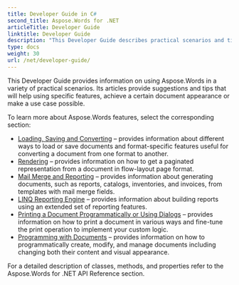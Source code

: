 ```yaml
---
title: Developer Guide in C#
second_title: Aspose.Words for .NET
articleTitle: Developer Guide
linktitle: Developer Guide
description: "This Developer Guide describes practical scenarios and tips to help you use specific Aspose.Words for .NET features, achieve a certain document appearance, or make a use case possible."
type: docs
weight: 30
url: /net/developer-guide/
---
```


This Developer Guide provides information on using Aspose.Words in a variety of practical scenarios. Its articles provide suggestions and tips that will help using specific features, achieve a certain document appearance or make a use case possible.

To learn more about Aspose.Words features, select the corresponding section:

- [Loading, Saving and Converting](https://docs.aspose.com/words/net/loading-saving-and-converting/) – provides information about different ways to load or save documents and format-specific features useful for converting a document from one format to another.
- [Rendering](https://docs.aspose.com/words/net/rendering/) – provides information on how to get a paginated representation from a document in flow-layout page format.
- [Mail Merge and Reporting](https://docs.aspose.com/words/net/mail-merge-and-reporting/) – provides information about generating documents, such as reports, catalogs, inventories, and invoices, from templates with mail merge fields.
- [LINQ Reporting Engine](https://docs.aspose.com/words/net/linq-reporting-engine/) – provides information about building reports using an extended set of reporting features.
- [Printing a Document Programmatically or Using Dialogs](https://docs.aspose.com/words/net/print-a-document-programmatically-or-using-dialogs/) – provides information on how to print a document in various ways and fine-tune the print operation to implement your custom logic.
- [Programming with Documents](https://docs.aspose.com/words/net/programming-with-documents/) – provides information on how to programmatically create, modify, and manage documents including changing both their content and visual appearance.

For a detailed description of classes, methods, and properties refer to the Aspose.Words for .NET API Reference section.
